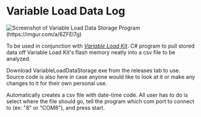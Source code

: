 Variable Load Data Log
==========================
![Screenshot of Variable Load Data Storage Program (https://imgur.com/a/6ZFEl7g)](https://i.imgur.com/BlnjLOb.png)

To be used in conjunction with [*Variable Load Kit*](https://github.com/MrSamples/Variable-Load). C# program to pull stored data off Variable Load Kit's flash memory neatly into a csv file to be analyzed.

Download VariableLoadDataStorage.exe from the releases tab to use. Source code is also here in case anyone would like to look at it or make any changes to it for their own personal use.

Automatically creates a csv file with date-time code. All user has to do is select where the file should go, tell the program which com port to connect to (ex: "8" or "COM8"), and press start.

